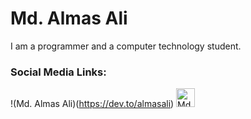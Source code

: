 # Md. Almas Ali
I am a programmer and a computer technology student.
<br>
### Social Media Links:
!(Md. Almas Ali)(https://dev.to/almasali)
<a href="https://dev.to/almasali">
  <img src="https://d2fltix0v2e0sb.cloudfront.net/dev-badge.svg" alt="Md. Almas Ali's DEV Profile" height="30" width="30">
</a>

